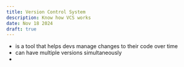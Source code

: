 ```yaml
---
title: Version Control System
description: Know how VCS works
date: Nov 18 2024
draft: true
---
```

- is a tool that helps devs manage changes to their code over time
- can have multiple versions simultaneously
- 